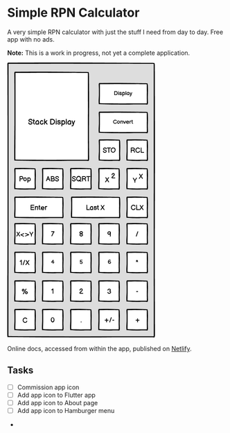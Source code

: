 # Simple RPN Calculator

A very simple RPN calculator with just the stuff I need from day to day. Free app with no ads.

**Note:** This is a work in progress, not yet a complete application. 



![Wireframe](images/wireframe.png)

Online docs, accessed from within the app, published on [Netlify](https://simplerpncalcdocs.netlify.app/).

## Tasks

- [ ] Commission app icon
- [ ] Add app icon to Flutter app
- [ ] Add app icon to About page
- [ ] Add app icon to Hamburger menu
- 
